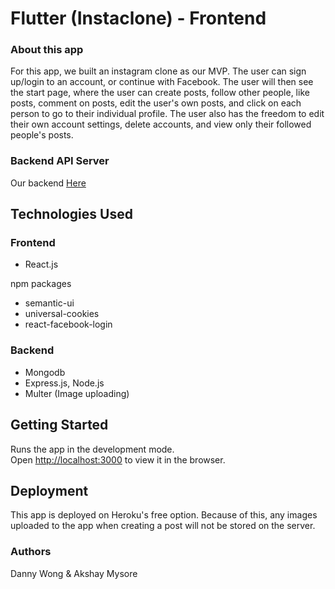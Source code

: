 # Flutter (Instaclone) - Frontend

### About this app
For this app, we built an instagram clone as our MVP. The user can sign up/login to an account, or continue with Facebook. The user will then see the start page, where the user can create posts, follow other people, like posts, comment on posts, edit the user's own posts, and click on each person to go to their individual profile. The user also has the freedom to edit their own account settings, delete accounts, and view only their followed people's posts.

### Backend API Server

Our backend [Here](https://github.com/dawong8/instaclone-express-server)

## Technologies Used
### Frontend 
* React.js

npm packages
* semantic-ui
* universal-cookies
* react-facebook-login

### Backend 
* Mongodb
* Express.js, Node.js
* Multer (Image uploading)


## Getting Started
Runs the app in the development mode.<br>
Open [http://localhost:3000](http://localhost:3000) to view it in the browser.

## Deployment
This app is deployed on Heroku's free option. Because of this, any images uploaded to the app when creating a post will not be stored on the server. 


### Authors 

Danny Wong & Akshay Mysore
